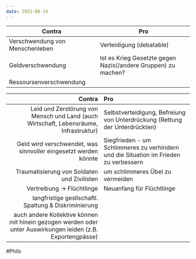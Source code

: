 ```yaml
---
date: 2022-08-19
---
```

| Contra                          | Pro                                                           |
| ------------------------------- | ------------------------------------------------------------- |
| Verschwendung von Menschenleben | Verteidigung (debatable)                                      |
| Geldverschwendung               | Ist es Krieg Gesetzte gegen Nazis(/andere Gruppen) zu machen? |
| Ressoursenverschwendung         |                                                               |

|                                                                                                       Contra | Pro                                                                                   |
| ------------------------------------------------------------------------------------------------------------:|:------------------------------------------------------------------------------------- |
|                        Leid und Zerstörung von Mensch und Land (auch Wirtschaft, Lebensräume, Infrastruktur) | Selbstverteidigung, Befreiung von Unterdrückung (Rettung der Unterdrückten)           |
|                                              Geld wird verschwendet, was sinnvoller eingesetzt werden könnte | Siegfrieden - um Schlimmeres zu verhindern und die Situation im Frieden zu verbessern |
|                                                                  Traumatisierung von Soldaten und Zivilisten | um schlimmeres Übel zu vermeiden                                                      |
|                                                                                   Vertreibung -> Flüchtlinge | Neuanfang für Flüchtlinge                                                             |
|                                                        langfristige gesllschaftl. Spaltung & Diskriminierung |                                                                                       |
| auch andere Kollektive können mit hinein gezogen werden oder unter Auswirkungen leiden (z.B. Exportengpässe) |                                                                                       |

#Philo